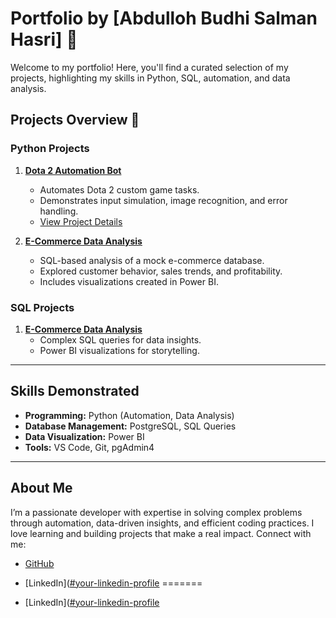 # Portfolio by [Abdulloh Budhi Salman Hasri] 🚀

Welcome to my portfolio! Here, you'll find a curated selection of my projects, highlighting my skills in Python, SQL, automation, and data analysis. 

## Projects Overview 📂

### Python Projects
1. **[Dota 2 Automation Bot](./Python_Projects/Automation_Bot/)**
   - Automates Dota 2 custom game tasks.
   - Demonstrates input simulation, image recognition, and error handling.
   - [View Project Details](./Python_Projects/Automation_Bot/README.md)

2. **[E-Commerce Data Analysis](./SQL_Projects/E-Commerce_Analysis/)**
   - SQL-based analysis of a mock e-commerce database.
   - Explored customer behavior, sales trends, and profitability.
   - Includes visualizations created in Power BI.

### SQL Projects
1. **[E-Commerce Data Analysis](./SQL_Projects/E-Commerce_Analysis/)**
   - Complex SQL queries for data insights.
   - Power BI visualizations for storytelling.

---

## Skills Demonstrated
- **Programming:** Python (Automation, Data Analysis)
- **Database Management:** PostgreSQL, SQL Queries
- **Data Visualization:** Power BI
- **Tools:** VS Code, Git, pgAdmin4

---

## About Me
I’m a passionate developer with expertise in solving complex problems through automation, data-driven insights, and efficient coding practices. I love learning and building projects that make a real impact. Connect with me:
- [GitHub](https://github.com/Zituch)

- [LinkedIn]([#your-linkedin-profile](https://www.linkedin.com/in/abdulloh-budhi/)
=======
- [LinkedIn]([#your-linkedin-profile](https://www.linkedin.com/in/abdulloh-budhi/)
